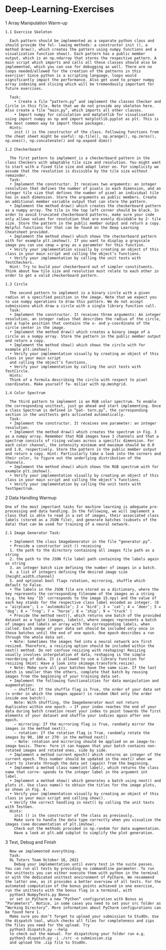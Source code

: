 # Deep-Learning-Exercises

1 Array Manipulation Warm-up

    1.1 Exercise Skeleton

      Each pattern should be implemented as a separate python class and should provide the fol- lowing methods: a constructor init (), a method draw(), which creates the pattern using numpy functions and a visualization function show(). Each pattern has a public member output, which is an np.ndarray that stores the respective pattern. A main script which imports and calls all these classes should also be implemented, which you can use for debugging as well. There are no loops needed/allowed for the creation of the patterns in this exercise! Since python is a scripting language, loops would significantly impact the performance. Also get used to proper numpy array indexing and slicing which will be tremendously important for future exercises.

      Task:
        • Create a file “pattern.py” and implement the classes Checker and Circle in this file. Note that we do not provide any skeleton here. Also create a file “main.py”, which imports all other classes.
        • Import numpy for calculation and matplotlib for visualisation using import numpy as np and import matplotlib.pyplot as plt. This is the most common way to import those packages.
      Hints:
        init () is the constructor of the class. Following functions from the cheat sheet might be useful: np.tile(), np.arange(), np.zeros(), np.ones(), np.concatenate() and np.expand dims()

    1.2 Checkerboard

      The first pattern to implement is a checkerboard pattern in the class Checkers with adaptable tile size and resolution. You might want to start with a fixed tile size and adapt later on. For simplicity we assume that the resolution is divisible by the tile size without remainder.
      Task:
      • Implement the constructor. It receives two arguments: an integer resolution that defines the number of pixels in each dimension, and an integer tile size that defines the number of pixel an individual tile has in each dimension. Store the arguments as public members. Create an additional member variable output that can store the pattern.
      • Implement the method draw() which creates the checkerboard pattern as a numpy array. The tile in the top left corner should be black. In order to avoid truncated checkerboard patterns, make sure your code only allows values for resolution that are evenly dividable by 2· tile size. Store the pattern in the public member output and return a copy. Helpful functions for that can be found on the Deep Learning Cheatsheet provided.
      • Implement the method show() which shows the checkerboard pattern with for example plt.imshow(). If you want to display a grayscale image you can use cmap = gray as a parameter for this function.
      • Verify your implementation visually by creating an object of this class in your main script and calling the object’s functions.
      • Verify your implementation by calling the unit tests with TestCheckers.
      Hint: Try to build your checkerboard out of simpler constituents. Think about how tile size and resolution must relate to each other in order to get a valid checkerboard pattern.

    1.3 Circle

      The second pattern to implement is a binary circle with a given radius at a specified position in the image. Note that we expect you to use numpy operations to draw this pattern. We do not accept submissions which draw a circle with a single library function call.
      Task:
      • Implement the constructor. It receives three arguments: An integer resolution, an integer radius that describes the radius of the circle, and a tuple position that contains the x- and y-coordinate of the circle center in the image.
      • Implement the method draw() which creates a binary image of a circle as a numpy array. Store the pattern in the public member output and return a copy.
      • Implement the method show() which shows the circle with for example plt.imshow().
      • Verify your implementation visually by creating an object of this class in your main script
      and calling the object’s functions.
      • Verify your implementation by calling the unit tests with TestCircle.
      Hints:
      Think of a formula describing the circle with respect to pixel coordinates. Make yourself fa- miliar with np.meshgrid.
      
    1.4 Color Spectrum

      The third pattern to implement is an RGB color spectrum. To enable the corresponding unittest, just go ahead and start implementing. Once a class Spectrum is defined in “pat- tern.py”, the corresponding section in the unittests gets activated automatically.
      Task:
      • Implement the constructor. It receives one parameter: an integer resolution.
      • Implement the method draw() which creates the spectrum in Fig. 3 as a numpy array. Remember that RGB images have 3 channels and that a spectrum consists of rising values across a specific dimension. For each color channel, the intensity minimum and maximum should be 0.0 and 1.0, respectively. Store the pattern in the public member output and return a copy. Hint: Particularly take a look into the corners and their color, to figure out the underlying distribution of the channels.
      • Implement the method show() which shows the RGB spectrum with for example plt.imshow().
      • Verify your implementation visually by creating an object of this class in your main script and calling the object’s functions.
      • Verify your implementation by calling the unit tests with TestSpectrum.
      
 2 Data Handling Warmup
    
    One of the most important tasks for machine learning is adequate pre-processing and data handling. In the following, we will implement a class that is able to read in a set of images, their associated class labels (stored as a JSON file), and generate batches (subsets of the data) that can be used for training of a neural network.
    
    2.1 Image Generator Task:
    
      • Implement the class ImageGenerator in the file “generator.py”.
      • Provide a constructor init () receiving
      1. the path to the directory containing all images file path as a string
      2. the path to the JSON file label path containing the labels again as string
      3. an integer batch size defining the number of images in a batch.
      4. a list of integers defining the desired image size [height,width,channel]
      5. and optional bool flags rotation, mirroring, shuffle which default to False.
      • The labels in the JSON file are stored as a dictionary, where the key represents the corresponding filename of the images as a string (e.g. the key ’15’ corresponds to the image 15.npy) and the value of each key stands for the respective class label encoded as integer. (0 = ’airplane’; 1 = ’automobile’; 2 = ’bird’; 3 = ’cat’; 4 = ’deer’; 5 = ’dog’; 6 = ’frog’; 7 = ’horse’; 8 = ’ship’; 9 = ’truck’ )
      • Provide the method next(), which returns one batch of the provided dataset as a tuple (images, labels), where images represents a batch of images and labels an array with the corresponding labels, when called. Each image of your data set should be included only once in those batches until the end of one epoch. One epoch describes a run through the whole data set.
      • Note: Sometimes the images fed into a neural network are first resized. Therefore, a resizing option should be included within the next() method. Do not confuse resizing with reshaping! Resizing usually involves interpolation of data, reshaping is the simple reordering of data. It is allowed to use a library function for resizing (Hint: Have a look into skimage.transform.resize).
      • Note: Make sure all your batches have the same size. If the last batch is smaller than the others, complete that batch by reusing images from the beginning of your training data set.
      • Implement the following functionalities for data manipulation and augmentation:
        – shuffle: If the shuffle flag is True, the order of your data set (= order in which the images appear) is random (Not only the order inside one batch!).
        Note: With shuffling, the ImageGenerator must not return duplicates within one epoch. → If your index reaches the end of your data during batch creation reset your index to point towards the first elements of your dataset and shuffle your indices again after one epoch.
        – mirroring: If the mirroring flag is True, randomly mirror the images in the method next().
        – rotation: If the rotation flag is True, randomly rotate the images by 90, 180 or 270◦ in the method next()
        – Note: rotation and mirroring should be applied on an image-to-image basis. There- fore it can happen that your batch contains non-rotated images and rotated ones, side by side.
      • Implement a method current epoch() which returns an integer of the current epoch. This number should be updated in the next() when we start to iterate through the data set (again) from the beginning.
      • Implement a method class name(int label), which returns the class name that corre- sponds to the integer label in the argument int label.
      • Implement a method show() which generates a batch using next() and plots it. Use class name() to obtain the titles for the image plots, as shown in Fig. 4.
      • Verify your implementation visually by creating an object of this class in your main script and calling show().
      • Verify the correct handling in next() by calling the unit tests with TestGen.
      Hints:
        init () is the constructor of the class as previously.
        Make sure to handle the data type correctly when you visualize the images (see documentation of plt.imshow).
        Check out the methods provided in np.random for data augmentation.
        Have a look at plt.add subplot to simplify the plot generation.
        
 3 Test, Debug and Finish
 
      Now we implemented everything.
      Task:
      DL Tutors Team October 16, 2021
        Debug your implementation until every test in the suite passes. You can run all tests by providing no commandline parameter. To run the unittests you can either execute them with python in the terminal or with the dedicated unittest environment of PyCharm. We recommend the latter one, as it provides a better overview of all tests. For the automated computation of the bonus points achieved in one exercise, run the unittests with the bonus flag in a terminal, with
      python3 NumpyTests.py Bonus
      or set in PyCharm a new “Python” configuration with Bonus as “Parameters”. Notice, in some cases you need to set your src folder as “Working Directory”. More information about PyCharm configurations can be found here 1.
      Make sure you don’t forget to upload your submission to StudOn. Use the dispatch tool, which checks all files for completeness and zips the files you need for the upload. Try
      python3 dispatch.py --help
      to check out the manual. For dispatching your folder run e.g.
      python3 dispatch.py -i ./src -o submission.zip
      and upload the .zip file to StudOn.
